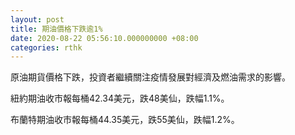 ```yaml
---
layout: post
title: 期油價格下跌逾1%
date: 2020-08-22 05:56:10.000000000 +08:00
categories: rthk
---
```


原油期貨價格下跌，投資者繼續關注疫情發展對經濟及燃油需求的影響。

紐約期油收市報每桶42.34美元，跌48美仙，跌幅1.1%。

布蘭特期油收市報每桶44.35美元，跌55美仙，跌幅1.2%。
